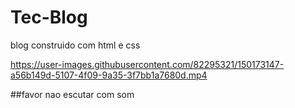 # Tec-Blog
blog construido com html e css 


https://user-images.githubusercontent.com/82295321/150173147-a56b149d-5107-4f09-9a35-3f7bb1a7680d.mp4

##favor nao escutar com som
